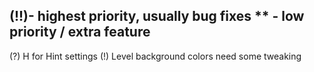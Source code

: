(!!)- highest priority, usually bug fixes
** - low priority / extra feature
----------------------------------------------------------------------------------------
(?) H for Hint settings
(!) Level background colors need some tweaking